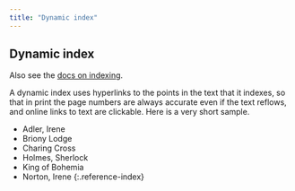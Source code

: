 ```yaml
---
title: "Dynamic index"
---
```


## Dynamic index

Also see the [docs on indexing](https://electricbookworks.github.io/electric-book/docs/editing/indexes.html).

A dynamic index uses hyperlinks to the points in the text that it indexes, so that in print the page numbers are always accurate even if the text reflows, and online links to text are clickable. Here is a very short sample.

- Adler, Irene
- Briony Lodge
- Charing Cross
- Holmes, Sherlock
- King of Bohemia
- Norton, Irene
{:.reference-index}
